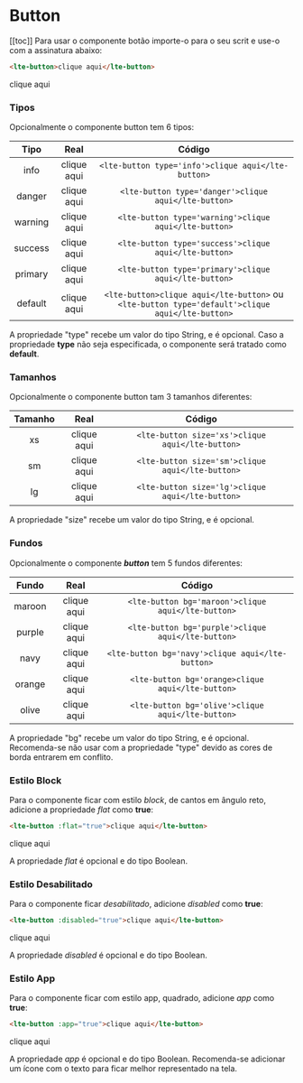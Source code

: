 # Button

[[toc]]
Para usar o componente botão importe-o para o seu scrit e use-o com a assinatura abaixo:

```html
<lte-button>clique aqui</lte-button>
```
<lte-button type='default'>clique aqui</lte-button> 

### Tipos

Opcionalmente o componente button tem 6 tipos:

| Tipo          | Real                                              | Código |
|:-------------:|:-------------------------------------------------:|:-------:|
| info          | <lte-button type='info'>clique aqui</lte-button>  | ```<lte-button type='info'>clique aqui</lte-button>```|
| danger     | <lte-button type='danger'>clique aqui</lte-button>      | ```<lte-button type='danger'>clique aqui</lte-button>```| 
| warning | <lte-button type='warning'>clique aqui</lte-button>      | ```<lte-button type='warning'>clique aqui</lte-button>```|
| success| <lte-button type='success'>clique aqui</lte-button>      | ```<lte-button type='success'>clique aqui</lte-button>```|
| primary| <lte-button type='primary'>clique aqui</lte-button>      | ```<lte-button type='primary'>clique aqui</lte-button>```|
| default | <lte-button >clique aqui</lte-button>      | ```<lte-button>clique aqui</lte-button>``` ou  ```<lte-button type='default'>clique aqui</lte-button>```|


A propriedade "type" recebe um valor do tipo String, e é opcional. Caso a propriedade __type__ não seja especificada, o componente será tratado como __default__.

### Tamanhos 

Opcionalmente o componente button tam 3 tamanhos diferentes:

| Tamanho        | Real                                              | Código |
|:-------------:|:-------------------------------------------------:|:-------:|
| xs | <lte-button type='info' size='xs'>clique aqui</lte-button>      | ```<lte-button size='xs'>clique aqui</lte-button>```|
| sm         | <lte-button type='info' size='sm'>clique aqui</lte-button>  | ```<lte-button size='sm'>clique aqui</lte-button>```|
| lg   | <lte-button type='info' size='lg'>clique aqui</lte-button>      | ```<lte-button size='lg'>clique aqui</lte-button>```| 

A propriedade "size" recebe um valor do tipo String, e é opcional.

### Fundos

Opcionalmente o componente **_button_** tem 5 fundos diferentes:


| Fundo        | Real                                              | Código |
|:-------------:|:-------------------------------------------------:|:-------:|
| maroon          | <lte-button bg='maroon'>clique aqui</lte-button>  | ```<lte-button bg='maroon'>clique aqui</lte-button>```|
| purple     | <lte-button bg='purple'>clique aqui</lte-button>      | ```<lte-button bg='purple'>clique aqui</lte-button>```| 
| navy| <lte-button bg='navy'>clique aqui</lte-button>      | ```<lte-button bg='navy'>clique aqui</lte-button>```|
| orange| <lte-button bg='orange'>clique aqui</lte-button>      | ```<lte-button bg='orange>clique aqui</lte-button>```|
| olive| <lte-button bg='olive'>clique aqui</lte-button>      | ```<lte-button bg='olive'>clique aqui</lte-button>```|

A propriedade "bg" recebe um valor do tipo String, e é opcional. Recomenda-se não usar com a propriedade "type" devido as cores de borda entrarem em conflito.

### Estilo Block

Para o componente ficar com estilo _block_, de cantos em ângulo reto, adicione a propriedade _flat_ como **true**:

```html
<lte-button :flat="true">clique aqui</lte-button>
```
<lte-button :flat="true" type='default'>clique aqui</lte-button> 

A propriedade _flat_ é opcional e do tipo Boolean.


### Estilo Desabilitado

Para o componente ficar _desabilitado_, adicione _disabled_ como **true**:

```html
<lte-button :disabled="true">clique aqui</lte-button>
```
<lte-button :disabled="true" type='default'>clique aqui</lte-button> 

A propriedade _disabled_ é opcional e do tipo Boolean.


### Estilo App

Para o componente ficar com estilo app, quadrado, adicione _app_ como **true**:

```html
<lte-button :app="true">clique aqui</lte-button>
```
<lte-button :app="true" type='default'>clique aqui</lte-button> 

A propriedade _app_ é opcional e do tipo Boolean. Recomenda-se adicionar um ícone com o texto para ficar melhor representado na tela.
